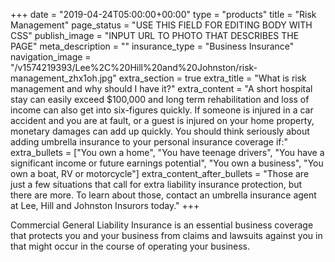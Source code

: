 +++
date = "2019-04-24T05:00:00+00:00"
type = "products"
title = "Risk Management"
page_status = "USE THIS FIELD FOR EDITING BODY WITH CSS"
publish_image = "INPUT URL TO PHOTO THAT DESCRIBES THE PAGE"
meta_description = ""
insurance_type = "Business Insurance"
navigation_image = "/v1574219393/Lee%2C%20Hill%20and%20Johnston/risk-management_zhx1oh.jpg"
extra_section = true
extra_title = "What is risk management and why should I have it?"
extra_content = "A short hospital stay can easily exceed $100,000 and long term rehabilitation and loss of income can also get into six-figures quickly. If someone is injured in a car accident and you are at fault, or a guest is injured on your home property, monetary damages can add up quickly. You should think seriously about adding umbrella insurance to your personal insurance coverage if:"
extra_bullets = ["You own a home", "You have teenage drivers", "You have a significant income or future earnings potential", "You own a business", "You own a boat, RV or motorcycle"]
extra_content_after_bullets = "Those are just a few situations that call for extra liability insurance protection, but there are more. To learn about those, contact an umbrella insurance agent at Lee, Hill and Johnston Insurors today."
+++

Commercial General Liability Insurance is an essential business coverage that protects you and your business from claims and lawsuits against you in that might occur in the course of operating your business.